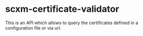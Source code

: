 # scxm-certificate-validator
This is an API which allows to query the certificates defined in a configuration file or via url. 
